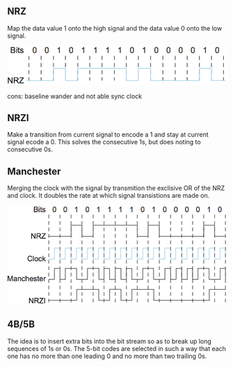 ## NRZ
Map the data value 1 onto the high signal and the data value 0 onto the low signal.

![](./assets/nrz.png)

cons: baseline wander and not able sync clock

## NRZI
Make a transition from current signal to encode a 1 and stay at current signal ecode a 0. This solves the consecutive 1s, but does noting to consecutive 0s.

## Manchester
Merging the clock with the signal by transmition the exclisive OR of the NRZ and clock. It doubles the rate at which signal transistions are made on.

![](./assets/diffencoding.png)

## 4B/5B
The idea is to insert extra bits into the bit stream so as to break up long sequences of 1s or 0s. The 5-bit codes are selected in such a way that each one has no more than one leading 0 and no more than two trailing 0s.

